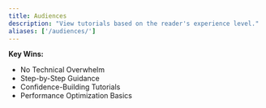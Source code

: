 ```yaml
---
title: Audiences
description: "View tutorials based on the reader's experience level."
aliases: ['/audiences/']
---
```


**Key Wins:**
- No Technical Overwhelm
- Step-by-Step Guidance
- Confidence-Building Tutorials
- Performance Optimization Basics
